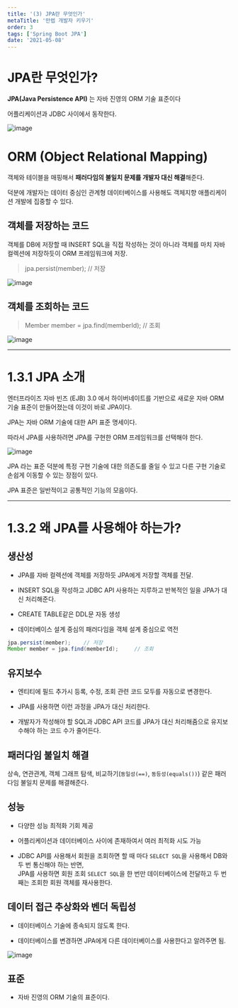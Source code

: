 ```yaml
---
title: '(3) JPA란 무엇인가'
metaTitle: '만렙 개발자 키우기'
order: 3
tags: ['Spring Boot JPA']
date: '2021-05-08'
---
```


# JPA란 무엇인가?

**JPA(Java Persistence API)** 는 자바 진영의 ORM 기술 표준이다

어플리케이션과 JDBC 사이에서 동작한다.

![image](https://user-images.githubusercontent.com/51476083/117558808-57012d80-b0bb-11eb-8a40-74b5f43f6e08.png)

# ORM (Object Relational Mapping)

객체와 테이블을 매핑해서 **패러다임의 불일치 문제를 개발자 대신 해결**해준다.

덕분에 개발자는 데이터 중심인 관계형 데이터베이스를 사용해도 객체지향 애플리케이션 개발에 집중할 수 있다.

## 객체를 저장하는 코드

객체를 DB에 저장할 때 INSERT SQL을 직접 작성하는 것이 아니라 객체를 마치 자바 컬렉션에 저장하듯이 ORM 프레임워크에 저장.

> jpa.persist(member); // 저장

![image](https://user-images.githubusercontent.com/51476083/117558878-b7906a80-b0bb-11eb-956d-9f217f2cbad7.png)

## 객체를 조회하는 코드

> Member member = jpa.find(memberId); // 조회

![image](https://user-images.githubusercontent.com/51476083/117559129-b3654c80-b0bd-11eb-8b40-174e9c7e50c8.png)

<hr/>

# 1.3.1 JPA 소개

엔터프라이즈 자바 빈즈 (EJB) 3.0 에서 하이버네이트를 기반으로 새로운 자바 ORM 기술 표준이 만들어졌는데 이것이 바로 JPA이다.

JPA는 자바 ORM 기술에 대한 API 표준 명세이다.

따라서 JPA를 사용하려면 JPA를 구현한 ORM 프레임워크를 선택해야 한다.

![image](https://user-images.githubusercontent.com/51476083/117559165-1bb42e00-b0be-11eb-9337-9aff2fc11fb7.png)

JPA 라는 표준 덕분에 특정 구현 기술에 대한 의존도를 줄일 수 있고 다른 구현 기술로 손쉽게 이동할 수 있는 장점이 있다.

JPA 표준은 일반적이고 공통적인 기능의 모음이다.

<hr/>

# 1.3.2 왜 JPA를 사용해야 하는가?

## 생산성

- JPA를 자바 컬렉션에 객체를 저장하듯 JPA에게 저장할 객체를 전달.

* INSERT SQL을 작성하고 JDBC API 사용하는 지루하고 반복적인 일을 JPA가 대신 처리해준다.

- CREATE TABLE같은 DDL문 자동 생성

* 데이터베이스 설계 중심의 패러다임을 객체 설계 중심으로 역전

```java
jpa.persist(member);    // 저장
Member member = jpa.find(memberId);     // 조회
```

## 유지보수

- 엔티티에 필드 추가시 등록, 수정, 조회 관련 코드 모두를 자동으로 변경한다.

* JPA를 사용하면 이런 과정을 JPA가 대신 처리한다.

- 개발자가 작성해야 할 SQL과 JDBC API 코드를 JPA가 대신 처리해줌으로 유지보수해야 하는 코드 수가 줄어든다.

## 패러다임 불일치 해결

상속, 연관관계, 객체 그래프 탐색, 비교하기(`동일성(==)`, `동등성(equals())`) 같은 패러다임 불일치 문제를 해결해준다.

## 성능

- 다양한 성능 최적화 기회 제공

* 어플리케이션과 데이터베이스 사이에 존재하여서 여러 최적화 시도 가능

- JDBC API를 사용해서 회원을 조회하면 할 때 마다 `SELECT SQL`을 사용해서 DB와 두 번 통신해야 하는 반면, <br/> JPA를 사용하면 회원 조회 `SELECT SQL`을 한 번만 데이터베이스에 전달하고 두 번째는 조회한 회원 객체를 재사용한다.

## 데이터 접근 추상화와 벤더 독립성

- 데이터베이스 기술에 종속되지 않도록 한다.

* 데이터베이스를 변경하면 JPA에게 다른 데이터베이스를 사용한다고 알려주면 됨.

![image](https://user-images.githubusercontent.com/51476083/117559318-389d3100-b0bf-11eb-8551-84f0b40d6687.png)

## 표준

- 자바 진영의 ORM 기술의 표준이다.
